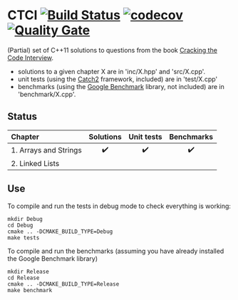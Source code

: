 # CTCI [![Build Status](https://travis-ci.org/lkeegan/CTCI.svg?branch=master)](https://travis-ci.org/lkeegan/CTCI) [![codecov](https://codecov.io/gh/lkeegan/CTCI/branch/master/graph/badge.svg)](https://codecov.io/gh/lkeegan/CTCI) [![Quality Gate](https://sonarcloud.io/api/project_badges/measure?project=lkeegan_CTCI&metric=alert_status)](https://sonarcloud.io/dashboard/index/lkeegan_CTCI)
(Partial) set of C++11 solutions to questions from the book [Cracking the Code Interview](http://www.crackingthecodinginterview.com/).

- solutions to a given chapter X are in 'inc/X.hpp' and 'src/X.cpp'.
- unit tests (using the [Catch2](https://github.com/catchorg/Catch2) framework, included) are in 'test/X.cpp'
- benchmarks (using the [Google Benchmark](https://github.com/google/benchmark) library, not included) are in 'benchmark/X.cpp'.

## Status
| Chapter | Solutions | Unit tests | Benchmarks |
| :------ | :-------: | :--------: | :--------: |
| 1. Arrays and Strings | :heavy_check_mark: | :heavy_check_mark: | :heavy_check_mark: |
| 2. Linked Lists | | | |

## Use
To compile and run the tests in debug mode to check everything is working:
```
mkdir Debug
cd Debug
cmake .. -DCMAKE_BUILD_TYPE=Debug
make tests
```
To compile and run the benchmarks (assuming you have already installed the Google Benchmark library)
```
mkdir Release
cd Release
cmake .. -DCMAKE_BUILD_TYPE=Release
make benchmark
